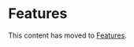 # Features

This content has moved to [Features](https://grafana.com/docs/grafana-cloud/monitor-infrastructure/kubernetes-monitoring/configuration/helm-chart-config/helm-chart/#features).